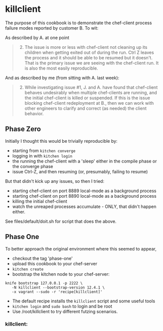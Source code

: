 # killclient



The purpose of this cookbook is to demonstrate the chef-client process failure modes reported by customer B.  To wit:

As described by A. at one point
> 2) The issue is more or less with chef-client not cleaning up its children when getting exited out of during the run. Ctrl Z leaves the process and it should be able to be resumed but it doesn't. That is the primary issue we are seeing with the chef-client run. It is also the most easily reproducible.


And as described by me (from sitting with A. last week):
> 2) While investigating issue #1, J. and A. have found that chef-client behaves undesirably when multiple chef-clients are running, and the initial chef-client is killed or suspended. If this is the issue blocking chef-client redeployment at B., then we can work with other engineers to clarify and correct (as needed) the client behavior.

## Phase Zero

Initially I thought this would be trivially reproducible by:
- starting from `kitchen converge`
- logging in with `kitchen login`
- the running the chef-client with a 'sleep' either in the compile phase or the converge phase
- issue Ctrl-Z, and then resuming (or, presumably, failing to resume)

But that didn't kick up any issues, so then I tried:
- starting chef-client on port 8889 local-mode as a background process
- starting chef-client on port 8890 local-mode as a background process
- killing the initial chef-client
- watch the unreaped processes accumulate - ONLY, that didn't happen either.

See files/default/doit.sh for script that does the above.

## Phase One

To better approach the original environment where this seemed to appear,
- checkout the tag 'phase-one'
- upload this cookbook to your chef-server
- `kitchen create`
- bootstrap the kitchen node to your chef-server:
```
knife bootstrap 127.0.0.1 -p 2222 \
   -N killclient --bootstrap-version 12.4.1 \
   -x vagrant --sudo -r 'recipe[killclient]'
```
  - The default recipe installs the `killclient` script and some useful tools
- `kitchen login` and `sudo bash` to login and be root
- Use /root/killclient to try different futzing scenarios.

### killclient:
